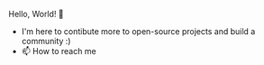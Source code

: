 Hello, World! 👋 
- I'm here to contibute more to open-source projects and build a community :)
- 📫 How to reach me 


